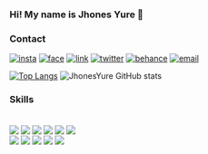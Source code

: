 ### Hi! My name is Jhones Yure 👋


### Contact
[![insta](https://img.shields.io/badge/Instagram-E4405F?style=for-the-badge&logo=instagram&logoColor=white)](https://www.instagram.com/jhonesyure/)
[![face](https://img.shields.io/badge/Facebook-1877F2?style=for-the-badge&logo=facebook&logoColor=white)](https://www.facebook.com/trinindad.bomfim/)
[![link](https://img.shields.io/badge/LinkedIn-0077B5?style=for-the-badge&logo=linkedin&logoColor=white)](https://www.linkedin.com/in/jhones-bomfim-10a5021a1/)
[![twitter](https://img.shields.io/badge/Twitter-1DA1F2?style=for-the-badge&logo=twitter&logoColor=white)](https://twitter.com/jhones_10)
[![behance](https://img.shields.io/badge/-Behance-blue?style=for-the-badge&logo=behance&logoColor=white)](https://www.behance.net/jhonesyure)
[![email](https://img.shields.io/badge/Gmail-D14836?style=for-the-badge&logo=gmail&logoColor=white)](jymbomfim@hotmail.com)

[![Top Langs](https://github-readme-stats.vercel.app/api/top-langs/?username=jhonesyure&layout=compact)](https://github.com/jhonesyure/github-readme-stats)
![JhonesYure GitHub stats](https://github-readme-stats.vercel.app/api?username=jhonesyure&show_icons=true&theme=dracula)

### Skills

<div style="display: inline_block"><br/>
    <img align="center" src="https://img.shields.io/badge/HTML5-E34F26?style=for-the-badge&logo=html5&logoColor=white" />
    <img align="center" src="https://img.shields.io/badge/CSS3-1572B6?style=for-the-badge&logo=css3&logoColor=white" />
    <img align="center" src="https://img.shields.io/badge/JavaScript-F7DF1E?style=for-the-badge&logo=javascript&logoColor=black" />
    <img align="center" src="https://img.shields.io/badge/.NET-5C2D91?style=for-the-badge&logo=.net&logoColor=white" />
    <img align="center" src="https://img.shields.io/badge/C%23-239120?style=for-the-badge&logo=c-sharp&logoColor=white" />
    <img align="center" src="https://img.shields.io/badge/C%2B%2B-00599C?style=for-the-badge&logo=c%2B%2B&logoColor=white" />
</div>

<div>
    <img align="center" src="https://img.shields.io/badge/Node.js-43853D?style=for-the-badge&logo=node.js&logoColor=white" />
    <img align="center" src="https://img.shields.io/badge/Java-ED8B00?style=for-the-badge&logo=java&logoColor=white" />
    <img align="center" src="https://img.shields.io/badge/React_Native-20232A?style=for-the-badge&logo=react&logoColor=61DAFB" />
    <img align="center" src="https://img.shields.io/badge/Bootstrap-563D7C?style=for-the-badge&logo=bootstrap&logoColor=white" />
    <img align="center" src="https://img.shields.io/badge/MySQL-00000F?style=for-the-badge&logo=mysql&logoColor=white" />   
    
 </div>
